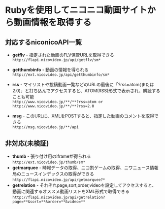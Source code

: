 Rubyを使用してニコニコ動画サイトから動画情報を取得する
=========================================================

## 対応するniconicoAPI一覧
* **getflv** - 指定された動画のFLV保管URLを取得できる  
  `http://flapi.nicovideo.jp/api/getflv/sm*`
		
* **getthumbinfo** - 動画の情報を得られる  
  `http://ext.nicovideo.jp/api/getthumbinfo/sm*`
		
* **rss** - マイリストや投稿動画一覧などのURLの最後に「?rss=atom(または2.0)」と打ち込んでアクセスすると、ATOM(RSS)形式で表示され、購読することも可能  
	`http://www.nicovideo.jp/**/**?rss=atom or http://www.nicovideo.jp/**/**?rss=2.0`

* **msg** - このURLに、XMLをPOSTすると、指定した動画のコメントを取得できる  
	`http://msg.nicovideo.jp/**/api`


## 非対応(未検証)
* **thumb** - 張り付け用のiframeが得られる  
	`http://ext.nicovideo.jp/thumb/sm*`
* **getmarquee** - 時報データの取得、ニコ割ゲームの取得、ニワニュース情報局のニュースインデックスの取得ができる  
	`http://flapi.nicovideo.jp/api/getmarquee?*`
* **getrelation** - それぞれpage,sort,order,videoを設定してアクセスすると、動画に関連するオススメ動画リストをXML形式で取得できる
	`http://flapi.nicovideo.jp/api/getrelation?page=**&sort=**&order=**&video=**`
